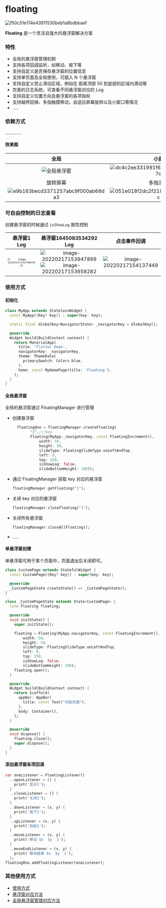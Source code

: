 # floating

![f50c51e174e43911530beb1a8bdbbaef](https://gitee.com/lvknaginist/pic-go-picure-bed/raw/master/images/20220216184500.jpeg)

**Floating** 是一个灵活且强大的悬浮窗解决方案



### 特性

- 全局的悬浮窗管理机制
- 支持各项回调监听，如移动、按下等
- 支持自定义是否保存悬浮窗的位置信息
- 支持单页面及全局使用，可插入 N 个悬浮窗
- 支持自定义禁止滑动区域，例如在 距离顶部 50 到底部的区域内滑动等
- 完善的日志系统，可查看不同悬浮窗对应的 Log
- 支持自定义位置方向及悬浮窗的各项指标
- 支持越界回弹，多指触摸移动，自适应屏幕旋转以及小窗口等情况
- .....

### 依赖方式

.............

#### 效果图

|                             全局                             |                             小屏                             |                           缩放屏幕                           |
| :----------------------------------------------------------: | :----------------------------------------------------------: | :----------------------------------------------------------: |
| ![全局悬浮窗](https://gitee.com/lvknaginist/pic-go-picure-bed/raw/master/images/20220217145943.gif) | ![dc4c2ee331991f63bbd599a6dd2adc7d](https://gitee.com/lvknaginist/pic-go-picure-bed/raw/master/images/20220217150402.gif) | ![93d3d636180fc8b3f7fb7571ed4a6cba](https://gitee.com/lvknaginist/pic-go-picure-bed/raw/master/images/20220217152356.gif) |
|                           旋转屏幕                           |                           多指滑动                           |                                                              |
| ![e9b163becd3371257abc9f000ab68da3](https://gitee.com/lvknaginist/pic-go-picure-bed/raw/master/images/20220217152724.gif) | ![051e018f2dc2f218b2dc992f74fa891c](https://gitee.com/lvknaginist/pic-go-picure-bed/raw/master/images/20220217153006.gif) |    

### 可自由控制的日志查看

创建悬浮窗的时候通过 `isShowLog` 属性控制

|                         悬浮窗1 Log                          |                   悬浮窗1645083534292 Log                    |                         点击事件回调                         |
| :----------------------------------------------------------: | :----------------------------------------------------------: | :----------------------------------------------------------: |
| <img src="https://gitee.com/lvknaginist/pic-go-picure-bed/raw/master/images/20220217153746.png" alt="image-20220217153746539" style="zoom:50%;" /><img src="https://gitee.com/lvknaginist/pic-go-picure-bed/raw/master/images/20220217153817.png" style="zoom:50%;" /> | ![image-20220217153947899](https://gitee.com/lvknaginist/pic-go-picure-bed/raw/master/images/20220217153947.png)![image-20220217153958282](https://gitee.com/lvknaginist/pic-go-picure-bed/raw/master/images/20220217153958.png) | ![image-20220217154137449](https://gitee.com/lvknaginist/pic-go-picure-bed/raw/master/images/20220217154137.png) |



### 使用方式

#### 初始化

```dart
class MyApp extends StatelessWidget {
  const MyApp({Key? key}) : super(key: key);

  static final GlobalKey<NavigatorState> _navigatorKey = GlobalKey();

  @override
  Widget build(BuildContext context) {
    return MaterialApp(
      title: 'Flutter Demo',
      navigatorKey: _navigatorKey,
      theme: ThemeData(
        primarySwatch: Colors.blue,
      ),
      home: const MyHomePage(title: 'Floating'),
    );
  }
}
```

#### 全局悬浮窗

全局的悬浮窗通过 FloatingManager 进行管理

- 创建悬浮窗

  ```dart
    floatingOne = floatingManager.createFloating(
          "1",///key
          Floating(MyApp._navigatorKey, const FloatingIncrement(),
              width: 50,
              height: 50,
              slideType: FloatingSlideType.onLeftAndTop,
              left: 0,
              top: 150,
              isShowLog: false,
              slideBottomHeight: 100));
  ```

- 通过 FloatingManager 获取 key 对应的悬浮窗

  ```dart
  floatingManager.getFloating("1");
  ```

- 关闭 key 对应的悬浮窗

  ```dart
  floatingManager.closeFloating("1");
  ```

- 关闭所有悬浮窗

  ```dart
  floatingManager.closeAllFloating();
  ```

- .....

#### 单悬浮窗创建

单悬浮窗可用于某个页面中，页面退出后关闭即可。

```dart
class CustomPage extends StatefulWidget {
  const CustomPage({Key? key}) : super(key: key);

  @override
  _CustomPageState createState() => _CustomPageState();
}

class _CustomPageState extends State<CustomPage> {
  late Floating floating;

  @override
  void initState() {
    super.initState();

    floating = Floating(MyApp.navigatorKey, const FloatingIncrement(),
        width: 50,
        height: 50,
        slideType: FloatingSlideType.onLeftAndTop,
        left: 0,
        top: 150,
        isShowLog: false,
        slideBottomHeight: 100);
    floating.open();
  }

  @override
  Widget build(BuildContext context) {
    return Scaffold(
      appBar: AppBar(
        title: const Text("功能页面"),
      ),
      body: Container(),
    );
  }

  @override
  void dispose() {
    floating.close();
    super.dispose();
  }
}
```

#### 添加悬浮窗各项回调

```dart
var oneListener = FloatingListener()
  ..openListener = () {
    print('显示1');
  }
  ..closeListener = () {
    print('关闭1');
  }
  ..downListener = (x, y) {
    print('按下1');
  }
  ..upListener = (x, y) {
    print('抬起1');
  }
  ..moveListener = (x, y) {
    print('移动 $x  $y  1');
  }
  ..moveEndListener = (x, y) {
    print('移动结束 $x  $y  1');
  };
floatingOne.addFloatingListener(oneListener);
```

### 其他使用方式

- [使用方式](https://github.com/LvKang-insist/Floating/blob/master/lib/main.dart)
- [悬浮窗对应方法](https://github.com/LvKang-insist/Floating/blob/master/lib/floating/floating.dart)
- [全局悬浮窗管理对应方法](https://github.com/LvKang-insist/Floating/blob/master/lib/floating/manager/floating_manager.dart)
